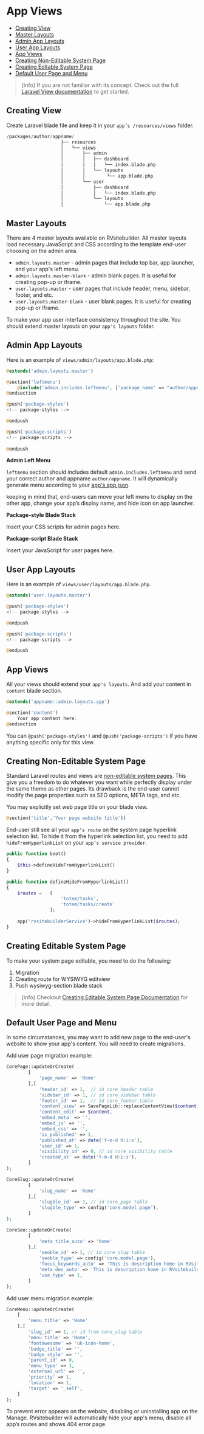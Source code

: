 # App Views

  - [Creating View](#Creating-View)
  - [Master Layouts](#Master-Layouts) 
  - [Admin App Layouts](#Admin-App-Layouts)
  - [User App Layouts](#User-App-Layouts) 
  - [App Views](#App-Views)
  - [Creating Non-Editable System Page](#Creating-Non-Editable-System-Page) 
  - [Creating Editable System Page](#Creating-Editable-System-Page)
  - [Default User Page and Menu](#Default-User-Page-and-Menu) 

> {info} If you are not familiar with its concept. Check out the full [Laravel View documentation](https://laravel.com/docs/master/views) to get started. 

<a name="Creating-View"></a>
## Creating View

Create Laravel blade file and keep it in your `app’s /resources/views` folder. 

```php
/packages/author/appname/
                    ├── resources
                    │   └── views
                    │       ├── admin
                    │       │   ├── dashboard
                    │       │   │   └── index.blade.php
                    │       │   └── layouts
                    │       │        └── app.blade.php
                    │       └── user
                    │           ├── dashboard
                    │           │   └── index.blade.php
                    │           └── layouts
                    │               └── app.blade.php
```
<a name="Master-Layouts"></a>
## Master Layouts

There are 4 master layouts available on RVsitebuilder. All master layouts load necessary JavaScript and CSS according to the template end-user choosing on the admin area.
- `admin.layouts.master` - admin pages that include top bar, app launcher, and your app's left menu. 
- `admin.layouts.master-blank` - admin blank pages. It is useful for creating pop-up or iframe. 
- `user.layouts.master` - user pages that include header, menu, sidebar, footer, and etc. 
- `user.layouts.master-blank` - user blank pages. It is useful for creating pop-up or iframe. 

To make your app user interface consistency throughout the site. You should extend master layouts on your `app's layouts` folder. 

<a name="Admin-App-Layouts"></a>
## Admin App Layouts

Here is an example of `views/admin/layouts/app.blade.php`:
```php
@extends('admin.layouts.master')

@section('leftmenu')
	@include('admin.includes.leftmenu', ['package_name' => "author/appname"])
@endsection

@push('package-styles')
<!-- package-styles -->

@endpush

@push('package-scripts')
<!-- package-scripts -->
    
@endpush
```

**Admin Left Menu**

`leftmenu` section should includes default `admin.includes.leftmenu` and send your correct author and appname `author/appname`. It will dynamically generate menu according to your [app's app.json](app-configuration-app-json.md). 

keeping in mind that, end-users can move your left menu to display on the other app, change your app’s display name, and hide icon on app launcher.


**Package-style Blade Stack**

Insert your CSS scripts for admin pages here.


**Package-script Blade Stack** 

Insert your JavaScript for user pages here.


<a name="User-App-Layouts"></a>
## User App Layouts

Here is an example of `views/user/layouts/app.blade.php`.
```php
@extends('user.layouts.master')

@push('package-styles')
<!-- package-styles -->

@endpush

@push('package-scripts')
<!-- package-scripts -->

@endpush
```
<a name="App-Views"></a>
## App Views

All your views should extend your `app's layouts`. And add your content in `content` blade section.

```php
@extends('appname::admin.layouts.app')

@section('content')
    Your app content here.
@endsection
```
You can `@push('package-styles')` and `@push('package-scripts')` if you have anything specific only for this view.


<a name="Creating-Non-Editable-System-Page"></a>
## Creating Non-Editable System Page

Standard Laravel routes and views are [non-editable system pages](page-type.md). This give you a freedom to do whatever you want while perfectly display under the same theme as other pages. Its drawback is the end-user cannot modify the page properties such as SEO options, META tags, and etc.

You may explicitly set web page title on your blade view.
```php
@section('title','Your page website title'))
```

End-user still see all your `app's route` on the system page hyperlink selection list. To hide it from the hyperlink selection list, you need to add `hideFromHyperlinkList` on your `app’s service provider`. 

```php
public function boot() 
{ 
    $this->defineHideFromHyperlinkList()  
} 

public function defineHideFromHyperlinkList()
{ 
    $routes =   [  
                    'totem/tasks',
                    'totem/tasks/create'
                ]; 
    
    app('rvsitebuilderService')->hideFromHyperlinkList($routes); 
}
```

<a name="Creating-Editable-System-Page"></a>
## Creating Editable System Page 

To make your system page editable, you need to do the following:

1. Migration
2. Creating route for WYSIWYG editview
3. Push wysiwyg-section blade stack

> {info} Checkout [Creating Editable System Page Documentation](creating-editable-system-page.md) for more detail.


<a name="Default-User-Page-and-Menu"></a>
## Default User Page and Menu 

In some circumstances, you may want to add new page to the end-user's website to show your app's content. You will need to create migrations.
 

Add user page migration example: 

```php
CorePage::updateOrCreate(
        [
            'page_name' => 'Home'
        ],[
            'header_id' => 1,  // id core_header table
            'sidebar_id' => 1, // id core_sidebar table
            'footer_id' => 1,  // id core_footer table
            'content_view' => SavePageLib::replaceContentView($content),  
            'content_edit' => $content,  
            'embed_meta' => '',
            'embed_js' => '',
            'embed_css' => '',
            'is_published' => 1,
            'published_at' => date('Y-m-d H:i:s'),
            'user_id' => 1,
            'visibility_id' => 0, // id core_visibility table 
            'created_at' => date('Y-m-d H:i:s'),
        ]
);

CoreSlug::updateOrCreate(
        [
            'slug_name' => 'home'
        ],[
            'slugble_id' => 1, // id core_page table
            'slugble_type' => config('core.model.page'), 
        ]
);

CoreSeo::updateOrCreate(
        [
            'meta_title_auto' => 'home'
        ],[
            'seoble_id' => 1, // id core_slug table
            'seoble_type' => config('core.model.page'),
            'focus_keywords_auto' => 'This is description home in RVsitebuilder CMS',
            'meta_des_auto' => 'This is description home in RVsitebuilder CMS',
            'use_type' => 1,
        ]
);
``` 
  
Add user menu migration example: 
```php
CoreMenu::updateOrCreate(
    [
        'menu_title' => 'Home'
    ],[
        'slug_id' => 1, // id from core_slug table
        'menu_title' => 'Home',
        'fontawesome' => 'uk-icon-home',
        'badge_title' => '',
        'badge_style' => '',
        'parent_id' => 0,
        'menu_type' => 1,
        'external_url' => '',
        'priority' => 1,
        'location' => 1,
        'target' => '_self',
    ]
);
```
To prevent error appears on the website, disabling or uninstalling app on the Manage.  RVsitebuilder will automatically hide your app's menu, disable all app’s routes and shows 404 error page.  


 
